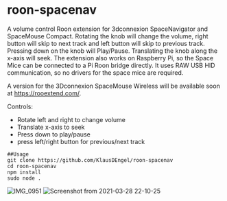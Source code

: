 # roon-spacenav
A volume control Roon extension for 3dconnexion SpaceNavigator and SpaceMouse Compact. Rotating the knob will change the volume, right button will skip to next track and left button will skip to previous track. Pressing down on the knob will Play/Pause. Translating the knob along the x-axis will seek. The extension also works on Raspberry Pi, so the Space Mice can be connected to a Pi Roon bridge directly. It uses RAW USB HID communication, so no drivers for the space mice are required.

A version for the 3Dconnexion SpaceMouse Wireless will be available soon at https://rooextend.com/.

Controls:
- Rotate left and right to change volume
- Translate x-axis to seek
- Press down to play/pause
- press left/right button for previous/next track 

```
##Usage
git clone https://github.com/KlausDEngel/roon-spacenav
cd roon-spacenav
npm install
sudo node .
```

![IMG_0951](https://user-images.githubusercontent.com/81231318/112766515-84fe4700-9012-11eb-8191-0868e71a81c6.jpg)
![Screenshot from 2021-03-28 22-10-25](https://user-images.githubusercontent.com/81231318/112766548-95162680-9012-11eb-9651-d4067045e072.png)
